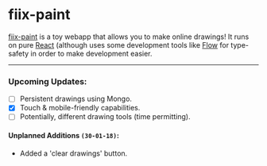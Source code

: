 # fiix-paint
[fiix-paint](http://stevenxie.me/fiix-paint) is a toy webapp that allows you to make online drawings! 
It runs on pure [React](https://reactjs.org) (although uses some development tools like [Flow](flow.org) for type-safety in order to make development easier.

---

### Upcoming Updates:
- [ ] Persistent drawings using Mongo.
- [x] Touch & mobile-friendly capabilities.
- [ ] Potentially, different drawing tools (time permitting).

#### Unplanned Additions `(30-01-18)`:
* Added a 'clear drawings' button.

